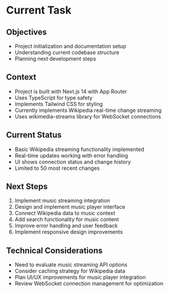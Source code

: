 # Current Task

## Objectives
- Project initialization and documentation setup
- Understanding current codebase structure
- Planning next development steps

## Context
- Project is built with Next.js 14 with App Router
- Uses TypeScript for type safety
- Implements Tailwind CSS for styling
- Currently implements Wikipedia real-time change streaming
- Uses wikimedia-streams library for WebSocket connections

## Current Status
- Basic Wikipedia streaming functionality implemented
- Real-time updates working with error handling
- UI shows connection status and change history
- Limited to 50 most recent changes

## Next Steps
1. Implement music streaming integration
2. Design and implement music player interface
3. Connect Wikipedia data to music context
4. Add search functionality for music content
5. Improve error handling and user feedback
6. Implement responsive design improvements

## Technical Considerations
- Need to evaluate music streaming API options
- Consider caching strategy for Wikipedia data
- Plan UI/UX improvements for music player integration
- Review WebSocket connection management for optimization
